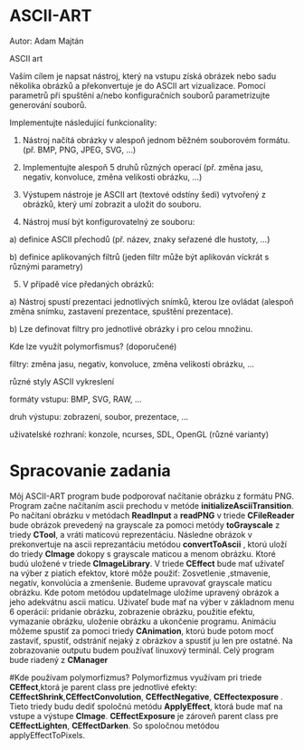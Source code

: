# ASCII-ART
Autor: Adam Majtán

ASCII art

Vaším cílem je napsat nástroj, který na vstupu získá obrázek nebo sadu několika obrázků a překonvertuje je do ASCII art vizualizace. Pomocí parametrů při spuštění a/nebo konfiguračních souborů parametrizujte generování souborů.

Implementujte následující funkcionality:

1. Nástroj načítá obrázky v alespoň jednom běžném souborovém formátu. (př. BMP, PNG, JPEG, SVG, …)

2. Implementujte alespoň 5 druhů různých operací (př. změna jasu, negativ, konvoluce, změna velikosti obrázku, …)

3. Výstupem nástroje je ASCII art (textové odstíny šedi) vytvořený z obrázků, který umí zobrazit a uložit do souboru.

4. Nástroj musí být konfigurovatelný ze souboru:

a) definice ASCII přechodů (př. název, znaky seřazené dle hustoty, …)

b) definice aplikovaných filtrů (jeden filtr může být aplikován víckrát s různými parametry)

5. V případě více předaných obrázků:

a) Nástroj spustí prezentaci jednotlivých snímků, kterou lze ovládat (alespoň změna snímku, 	zastavení prezentace, spuštění prezentace).

b) Lze definovat filtry pro jednotlivé obrázky i pro celou množinu.

Kde lze využít polymorfismus? (doporučené)

filtry: změna jasu, negativ, konvoluce, změna velikosti obrázku, …

různé styly ASCII vykreslení

formáty vstupu: BMP, SVG, RAW, …

druh výstupu: zobrazení, soubor, prezentace, …

uživatelské rozhraní: konzole, ncurses, SDL, OpenGL (různé varianty)

# Spracovanie zadania
Môj ASCII-ART program bude podporovať načítanie obrázku z formátu PNG. Program začne načítaním ascii prechodu v metóde **initializeAsciiTransition**. Po načítaní obrázku v
metódach **ReadInput** a **readPNG** v triede **CFileReader** bude obrázok prevedený na grayscale za pomoci
metódy **toGrayscale** z triedy **CTool**, a vráti maticovú reprezentáciu. Následne obrázok v
prekonvertuje na ascii reprezantáciu metódou **convertToAscii** , ktorú uloží do triedy **CImage** dokopy s grayscale maticou a menom obrázku.
Ktoré budú uložené v triede **CImageLibrary**. V triede **CEffect** bude mať uživateľ na výber z piatich efektov, ktoré môže použiť: Zosvetlenie ,stmavenie, negatív, konvolúcia a zmenšenie.
Budeme upravovať grayscale maticu obrázku. Kde potom metódou updateImage uložíme upravený obrázok a jeho adekvátnu ascii maticu. Uživateľ bude mať na výber v základnom menu 6 operácií:
pridanie obrázku, zobrazenie obrázku, použitie efektu, vymazanie obrázku, uloženie obrázku a ukončenie programu.
Animáciu môžeme spustiť za pomoci triedy **CAnimation**, ktorú bude potom mocť zastaviť, spustiť,
odstrániť nejaký z obrázkov a spustiť ju len pre ostatné. Na zobrazovanie outputu budem používať linuxový terminál. Celý program bude riadený z **CManager**

#Kde používam polymorfizmus?
Polymorfizmus využívam pri triede **CEffect**,ktorá je parent class pre jednotlivé efekty:
**CEffectShrink**,**CEffectConvolution**, **CEffectNegative**, **CEffectexposure** . Tieto triedy budu dediť spoločnú metódu **ApplyEffect**, ktorá bude mať na vstupe a výstupe **CImage**.
**CEffectExposure** je zároveň parent class pre **CEffectLighten**, **CEffectDarken**. So spoločnou metódou applyEffectToPixels.
